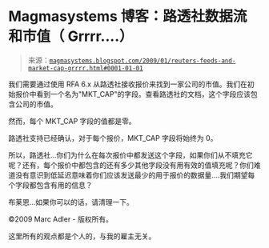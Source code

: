 <!--yml

分类：未分类

date: 2024-05-18 04:56:28

-->

# Magmasystems 博客：路透社数据流和市值（ Grrrr....）

> 来源：[`magmasystems.blogspot.com/2009/01/reuters-feeds-and-market-cap-grrrr.html#0001-01-01`](http://magmasystems.blogspot.com/2009/01/reuters-feeds-and-market-cap-grrrr.html#0001-01-01)

我们需要通过使用 RFA 6.x 从路透社接收报价来找到一家公司的市值。我们在初始报价中看到一个名为"MKT_CAP"的字段。查看路透社的文档，这个字段应该包含公司的市值。

然而，每个 MKT_CAP 字段的值都是零。

路透社支持已经确认，对于每个报价，MKT_CAP 字段将始终为 0。

所以，路透社...你们为什么在每次报价中都发送这个字段，如果你们从不填充它呢？还有，每个报价中都包含的还有多少其他字段没有用有效的值填充呢？你们难道没有意识到低延迟意味着你们应该发送最少的用于报价的数据量....我们期望每个字段都包含有用的信息？

布莱恩...如果你可以的话，请清理一下。

©2009 Marc Adler - 版权所有。

这里所有的观点都是个人的，与我的雇主无关。
